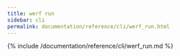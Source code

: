 ```yaml
---
title: werf run
sidebar: cli
permalink: documentation/reference/cli/werf_run.html
---
```


{% include /documentation/reference/cli/werf_run.md %}
